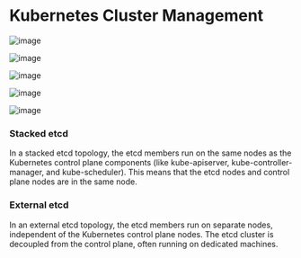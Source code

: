 # Kubernetes Cluster Management

![image](https://github.com/user-attachments/assets/9073204d-4e9b-4458-a915-8fb089c8b11e)


![image](https://github.com/user-attachments/assets/0fdf4cf2-1c76-4bcd-bb21-5814962f5858)


![image](https://github.com/user-attachments/assets/f167551f-ffaf-44ab-99c5-46c8fe4b82cf)


![image](https://github.com/user-attachments/assets/eca6a372-326f-4a37-9116-0471f0ac63e5)


![image](https://github.com/user-attachments/assets/1680e2e7-ac90-463c-b0dc-cf4e84e115c0)


### Stacked etcd

In a stacked etcd topology, the etcd members run on the same nodes as the Kubernetes control plane components (like kube-apiserver, kube-controller-manager, and kube-scheduler). This means that the etcd nodes and control plane nodes are in the same node.

### External etcd

In an external etcd topology, the etcd members run on separate nodes, independent of the Kubernetes control plane nodes. The etcd cluster is decoupled from the control plane, often running on dedicated machines.

